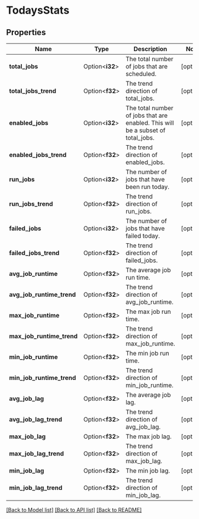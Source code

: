 # TodaysStats

## Properties

Name | Type | Description | Notes
------------ | ------------- | ------------- | -------------
**total_jobs** | Option<**i32**> | The total number of jobs that are scheduled. | [optional]
**total_jobs_trend** | Option<**f32**> | The trend direction of total_jobs. | [optional]
**enabled_jobs** | Option<**i32**> | The total number of jobs that are enabled. This will be a subset of total_jobs. | [optional]
**enabled_jobs_trend** | Option<**f32**> | The trend direction of enabled_jobs. | [optional]
**run_jobs** | Option<**i32**> | The number of jobs that have been run today. | [optional]
**run_jobs_trend** | Option<**f32**> | The trend direction of run_jobs. | [optional]
**failed_jobs** | Option<**i32**> | The number of jobs that have failed today. | [optional]
**failed_jobs_trend** | Option<**f32**> | The trend direction of failed_jobs. | [optional]
**avg_job_runtime** | Option<**f32**> | The average job run time. | [optional]
**avg_job_runtime_trend** | Option<**f32**> | The trend direction of avg_job_runtime. | [optional]
**max_job_runtime** | Option<**f32**> | The max job run time. | [optional]
**max_job_runtime_trend** | Option<**f32**> | The trend direction of max_job_runtime. | [optional]
**min_job_runtime** | Option<**f32**> | The min job run time. | [optional]
**min_job_runtime_trend** | Option<**f32**> | The trend direction of min_job_runtime. | [optional]
**avg_job_lag** | Option<**f32**> | The average job lag. | [optional]
**avg_job_lag_trend** | Option<**f32**> | The trend direction of avg_job_lag. | [optional]
**max_job_lag** | Option<**f32**> | The max job lag. | [optional]
**max_job_lag_trend** | Option<**f32**> | The trend direction of max_job_lag. | [optional]
**min_job_lag** | Option<**f32**> | The min job lag. | [optional]
**min_job_lag_trend** | Option<**f32**> | The trend direction of min_job_lag. | [optional]

[[Back to Model list]](../README.md#documentation-for-models) [[Back to API list]](../README.md#documentation-for-api-endpoints) [[Back to README]](../README.md)


